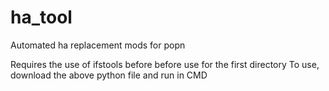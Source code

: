 # ha_tool

Automated ha replacement mods for popn

Requires the use of ifstools before before use for the first directory
To use, download the above python file and run in CMD
